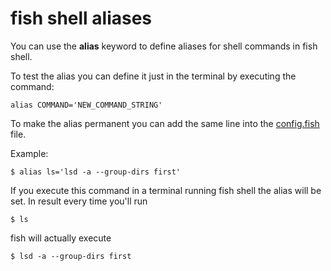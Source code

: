 
# fish shell aliases

You can use the **alias** keyword to define aliases for shell commands in fish shell. 

To test the alias you can define it just in the terminal by executing the command:
    
    alias COMMAND='NEW_COMMAND_STRING'

To make the alias permanent you can add the same line into the [config.fish](config.md) file.

    
Example:

    $ alias ls='lsd -a --group-dirs first'

If you execute this command in a terminal running fish shell the alias will be set. In result every time you'll run 

    $ ls 

fish will actually execute 
    
    $ lsd -a --group-dirs first
